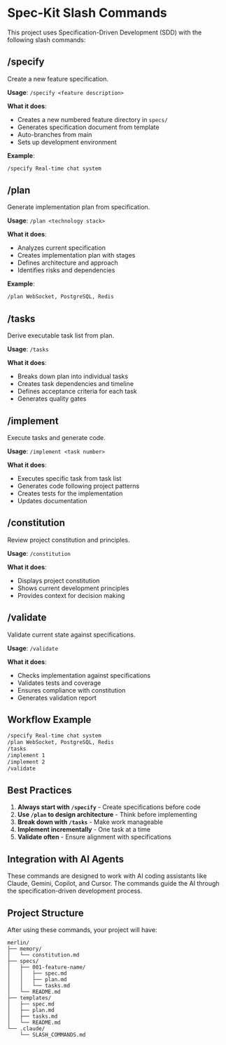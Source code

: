 # Spec-Kit Slash Commands

This project uses Specification-Driven Development (SDD) with the following slash commands:

## /specify
Create a new feature specification.

**Usage**: `/specify <feature description>`

**What it does**:
- Creates a new numbered feature directory in `specs/`
- Generates specification document from template
- Auto-branches from main
- Sets up development environment

**Example**:
```bash
/specify Real-time chat system
```

## /plan
Generate implementation plan from specification.

**Usage**: `/plan <technology stack>`

**What it does**:
- Analyzes current specification
- Creates implementation plan with stages
- Defines architecture and approach
- Identifies risks and dependencies

**Example**:
```bash
/plan WebSocket, PostgreSQL, Redis
```

## /tasks
Derive executable task list from plan.

**Usage**: `/tasks`

**What it does**:
- Breaks down plan into individual tasks
- Creates task dependencies and timeline
- Defines acceptance criteria for each task
- Generates quality gates

## /implement
Execute tasks and generate code.

**Usage**: `/implement <task number>`

**What it does**:
- Executes specific task from task list
- Generates code following project patterns
- Creates tests for the implementation
- Updates documentation

## /constitution
Review project constitution and principles.

**Usage**: `/constitution`

**What it does**:
- Displays project constitution
- Shows current development principles
- Provides context for decision making

## /validate
Validate current state against specifications.

**Usage**: `/validate`

**What it does**:
- Checks implementation against specifications
- Validates tests and coverage
- Ensures compliance with constitution
- Generates validation report

## Workflow Example

```bash
/specify Real-time chat system
/plan WebSocket, PostgreSQL, Redis
/tasks
/implement 1
/implement 2
/validate
```

## Best Practices

1. **Always start with `/specify`** - Create specifications before code
2. **Use `/plan` to design architecture** - Think before implementing
3. **Break down with `/tasks`** - Make work manageable
4. **Implement incrementally** - One task at a time
5. **Validate often** - Ensure alignment with specifications

## Integration with AI Agents

These commands are designed to work with AI coding assistants like Claude, Gemini, Copilot, and Cursor. The commands guide the AI through the specification-driven development process.

## Project Structure

After using these commands, your project will have:

```
merlin/
├── memory/
│   └── constitution.md
├── specs/
│   ├── 001-feature-name/
│   │   ├── spec.md
│   │   ├── plan.md
│   │   └── tasks.md
│   └── README.md
├── templates/
│   ├── spec.md
│   ├── plan.md
│   ├── tasks.md
│   └── README.md
└── .claude/
    └── SLASH_COMMANDS.md
```